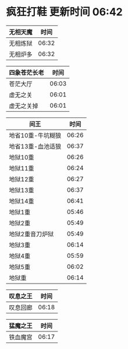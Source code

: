 # 疯狂打鞋 更新时间 06:42

| 无相天魔   | 时间    |
|--------|-------|
| 无相炼狱 | 06:32 |
| 无相炉多 | 06:32 |

| 四象苍茫长老   | 时间    |
|--------|-------|
| 苍茫大厅 | 06:03 |
| 虚无之关 | 06:01 |
| 虚无之关掉 | 06:01 |

| 间王   | 时间    |
|--------|-------|
| 地省10重-牛坑糊狼 | 06:26 |
| 地省13重-血池适狼 | 06:37 |
| 地狱10重 | 06:26 |
| 地狱11重 | 06:24 |
| 地狱12重 | 06:27 |
| 地狱13重 | 06:37 |
| 地狱14重 | 06:41 |
| 地狱1重 | 05:46 |
| 地狱2重 | 05:49 |
| 地狱2重音刀炉狱 | 05:49 |
| 地狱3重 | 06:14 |
| 地狱4重 | 05:59 |
| 地狱5重 | 06:02 |
| 地狱重 | 06:14 |

| 叹息之王   | 时间    |
|--------|-------|
| 叹息回廊 | 06:18 |

| 猛魔之王   | 时间    |
|--------|-------|
| 铁血魔宫 | 06:17 |